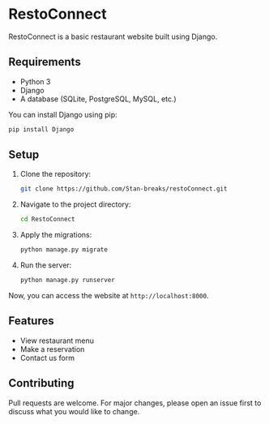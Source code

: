 
# RestoConnect

RestoConnect is a basic restaurant website built using Django.

## Requirements

- Python 3
- Django
- A database (SQLite, PostgreSQL, MySQL, etc.)

You can install Django using pip:
```bash
pip install Django
```

## Setup

1. Clone the repository:
    ```bash
    git clone https://github.com/Stan-breaks/restoConnect.git
    ```
2. Navigate to the project directory:
    ```bash
    cd RestoConnect
    ```
3. Apply the migrations:
    ```bash
    python manage.py migrate
    ```
4. Run the server:
    ```bash
    python manage.py runserver
    ```

Now, you can access the website at `http://localhost:8000`.

## Features

- View restaurant menu
- Make a reservation
- Contact us form

## Contributing

Pull requests are welcome. For major changes, please open an issue first to discuss what you would like to change.
